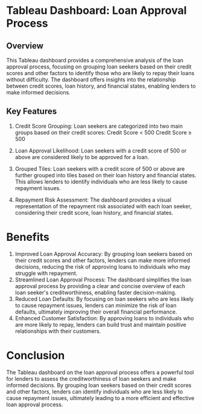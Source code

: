 # Tableau Dashboard: Loan Approval Process

## Overview

This Tableau dashboard provides a comprehensive analysis of the loan approval process, focusing on grouping loan seekers based on their credit scores and other factors to identify those who are likely to repay their loans without difficulty. The dashboard offers insights into the relationship between credit scores, loan history, and financial states, enabling lenders to make informed decisions.

## Key Features
1. Credit Score Grouping: Loan seekers are categorized into two main groups based on their credit scores:
   Credit Score < 500
   Credit Score ≥ 500

2. Loan Approval Likelihood: Loan seekers with a credit score of 500 or above are considered likely to be approved for a loan.
3. Grouped Tiles: Loan seekers with a credit score of 500 or above are further grouped into tiles based on their loan history and financial 
   states. This allows lenders to identify individuals who are less likely to cause repayment issues.
4. Repayment Risk Assessment: The dashboard provides a visual representation of the repayment risk associated with each loan seeker, considering 
   their credit score, loan history, and financial states.
# Benefits
1. Improved Loan Approval Accuracy: By grouping loan seekers based on their credit scores and other factors, lenders can make more informed 
   decisions, reducing the risk of approving loans to individuals who may struggle with repayment.
2. Streamlined Loan Approval Process: The dashboard simplifies the loan approval process by providing a clear and concise overview of each loan 
    seeker's creditworthiness, enabling faster decision-making.
3. Reduced Loan Defaults: By focusing on loan seekers who are less likely to cause repayment issues, lenders can minimize the risk of loan 
   defaults, ultimately improving their overall financial performance.
4. Enhanced Customer Satisfaction: By approving loans to individuals who are more likely to repay, lenders can build trust and maintain positive 
   relationships with their customers.
   
# Conclusion
The Tableau dashboard on the loan approval process offers a powerful tool for lenders to assess the creditworthiness of loan seekers and make informed decisions. By grouping loan seekers based on their credit scores and other factors, lenders can identify individuals who are less likely to cause repayment issues, ultimately leading to a more efficient and effective loan approval process.

